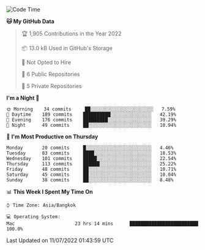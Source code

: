 <!--START_SECTION:waka-->
![Code Time](http://img.shields.io/badge/Code%20Time-1%2C282%20hrs%2013%20mins-blue)

**🐱 My GitHub Data** 

> 🏆 1,905 Contributions in the Year 2022
 > 
> 📦 13.0 kB Used in GitHub's Storage 
 > 
> 🚫 Not Opted to Hire
 > 
> 📜 6 Public Repositories 
 > 
> 🔑 5 Private Repositories  
 > 
**I'm a Night 🦉** 

```text
🌞 Morning    34 commits     ██░░░░░░░░░░░░░░░░░░░░░░░   7.59% 
🌆 Daytime    189 commits    ██████████░░░░░░░░░░░░░░░   42.19% 
🌃 Evening    176 commits    █████████░░░░░░░░░░░░░░░░   39.29% 
🌙 Night      49 commits     ██░░░░░░░░░░░░░░░░░░░░░░░   10.94%

```
📅 **I'm Most Productive on Thursday** 

```text
Monday       20 commits     █░░░░░░░░░░░░░░░░░░░░░░░░   4.46% 
Tuesday      83 commits     ████░░░░░░░░░░░░░░░░░░░░░   18.53% 
Wednesday    101 commits    █████░░░░░░░░░░░░░░░░░░░░   22.54% 
Thursday     113 commits    ██████░░░░░░░░░░░░░░░░░░░   25.22% 
Friday       48 commits     ██░░░░░░░░░░░░░░░░░░░░░░░   10.71% 
Saturday     45 commits     ██░░░░░░░░░░░░░░░░░░░░░░░   10.04% 
Sunday       38 commits     ██░░░░░░░░░░░░░░░░░░░░░░░   8.48%

```


📊 **This Week I Spent My Time On** 

```text
⌚︎ Time Zone: Asia/Bangkok

💻 Operating System: 
Mac                      23 hrs 14 mins      █████████████████████████   100.0%

```


 Last Updated on 11/07/2022 01:43:59 UTC
<!--END_SECTION:waka-->